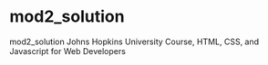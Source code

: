 # mod2_solution
mod2_solution Johns Hopkins University Course, HTML, CSS, and Javascript for Web Developers
